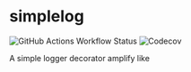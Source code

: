 # simplelog

![GitHub Actions Workflow Status](https://img.shields.io/github/actions/workflow/status/devsheva/simplelog/qa.yml)
![Codecov](https://img.shields.io/codecov/c/github/devsheva/simplelog)

A simple logger decorator amplify like
